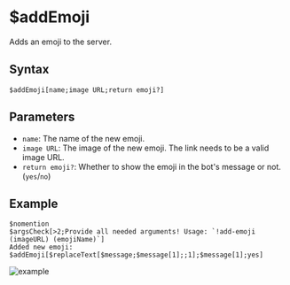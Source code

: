 # $addEmoji
Adds an emoji to the server.

## Syntax
```
$addEmoji[name;image URL;return emoji?]
```

## Parameters
- `name`: The name of the new emoji.
- `image URL`: The image of the new emoji. The link needs to be a valid image URL.
- `return emoji?`: Whether to show the emoji in the bot's message or not. (`yes`/`no`)

## Example
```
$nomention
$argsCheck[>2;Provide all needed arguments! Usage: `!add-emoji (imageURL) (emojiName)`]
Added new emoji: $addEmoji[$replaceText[$message;$message[1];;1];$message[1];yes]
```

![example](https://user-images.githubusercontent.com/113303649/209926846-f957e945-64f8-4e05-b950-9dc20c683850.png)
